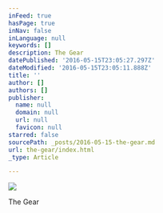 ```yaml
---
inFeed: true
hasPage: true
inNav: false
inLanguage: null
keywords: []
description: The Gear
datePublished: '2016-05-15T23:05:27.297Z'
dateModified: '2016-05-15T23:05:11.888Z'
title: ''
author: []
authors: []
publisher:
  name: null
  domain: null
  url: null
  favicon: null
starred: false
sourcePath: _posts/2016-05-15-the-gear.md
url: the-gear/index.html
_type: Article

---
```

![](https://the-grid-user-content.s3-us-west-2.amazonaws.com/8f39da24-48ce-4eac-abac-a79409036b6f.jpg)

The Gear